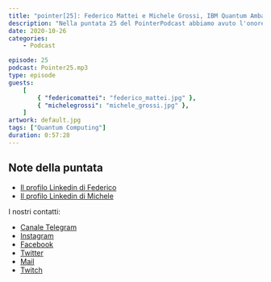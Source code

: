 ```yaml
---
title: "pointer[25]: Federico Mattei e Michele Grossi, IBM Quantum Ambassador"
description: "Nella puntata 25 del PointerPodcast abbiamo avuto l'onore e il piacere di poter intervistare e scambiare quattro chiacchiere con Federico Mattei e Michele Grossi, due IBM Quantum Ambassador."
date: 2020-10-26
categories:
    - Podcast

episode: 25
podcast: Pointer25.mp3
type: episode
guests:
    [
        { "federicomattei": "federico_mattei.jpg" },
        { "michelegrossi": "michele_grossi.jpg" },
    ]
artwork: default.jpg
tags: ["Quantum Computing"]
duration: 0:57:28
---
```


## Note della puntata

<!-- wp:list -->
<ul><li><a href="https://www.linkedin.com/in/federicomattei/">Il profilo Linkedin di Federico</a></li><li><a href="https://www.linkedin.com/in/michele-grossi-42157486/">Il profilo Linkedin di Michele</a></li></ul>
<!-- /wp:list -->

I nostri contatti:

-   [Canale Telegram](https://t.me/PointerPodcast)
-   [Instagram](https://www.instagram.com/pointerpodcast/)
-   [Facebook](https://www.facebook.com/pointerPodcast/)
-   [Twitter](https://twitter.com/PointerPodcast)
-   [Mail](info@pointerpodcast.it)
-   [Twitch](https://www.twitch.tv/pointerpodcast)
